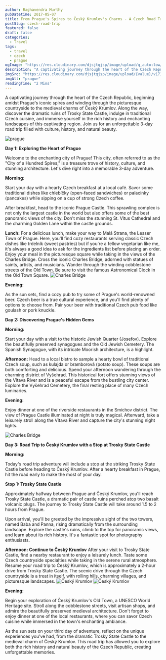 ```yaml
---
author: Raghavendra Murthy
pubDatetime: 2017-05-07
title: From Prague's Spires to Český Krumlov's Charms - A Czech Road Trip
postSlug: czech-road-trip
featured: false
draft: false
categories:
  - Travel
tags:
  - travel
  - czech
  - prague
ogImage: "https://res.cloudinary.com/djsjtqjsp/image/upload/q_auto:low/v1710366229/raghavendra-murthy-blog/travel/czech/IMG_8185_rh9so6.jpg"
description: "A captivating journey through the heart of the Czech Republic, beginning amidst Prague's iconic spires and winding through the picturesque countryside to the medieval charms of Český Krumlov. Along the way, discover the dramatic ruins of Trosky State Castle, indulge in traditional Czech cuisine, and immerse yourself in the rich history and enchanting landscapes of this captivating region. Join us for an unforgettable 3-day road trip filled with culture, history, and natural beauty."
imgSrc: "https://res.cloudinary.com/djsjtqjsp/image/upload/{value}/v1710366229/raghavendra-murthy-blog/travel/czech/IMG_8185_rh9so6.jpg"
imgAlt: "prague"
readingTime: "2 Mins"
---
```


A captivating journey through the heart of the Czech Republic, beginning amidst Prague's iconic spires and winding through the picturesque countryside to the medieval charms of Český Krumlov. Along the way, discover the dramatic ruins of Trosky State Castle, indulge in traditional Czech cuisine, and immerse yourself in the rich history and enchanting landscapes of this captivating region. Join us for an unforgettable 3-day road trip filled with culture, history, and natural beauty.

![prague](https://res.cloudinary.com/djsjtqjsp/image/upload/q_auto:low/v1710366229/raghavendra-murthy-blog/travel/czech/IMG_8185_rh9so6.jpg)

**Day 1: Exploring the Heart of Prague**

Welcome to the enchanting city of Prague! This city, often referred to as the "City of a Hundred Spires," is a treasure trove of history, culture, and stunning architecture. Let's dive right into a memorable 3-day adventure.

**Morning:**

Start your day with a hearty Czech breakfast at a local café. Savor some traditional dishes like chlebíčky (open-faced sandwiches) or palacinky (pancakes) while sipping on a cup of strong Czech coffee.

After breakfast, head to the iconic Prague Castle. This sprawling complex is not only the largest castle in the world but also offers some of the best panoramic views of the city. Don't miss the stunning St. Vitus Cathedral and the charming Golden Lane within the castle grounds.

**Lunch:**
For a delicious lunch, make your way to Malá Strana, the Lesser Town of Prague. Here, you'll find cozy restaurants serving classic Czech dishes like trdelník (sweet pastries) but if you're a fellow vegetarian like me, it's always a good idea to ask for the ingredients list before placing an order. Enjoy your meal in the picturesque square while taking in the views of the Charles Bridge. Cross the iconic Charles Bridge, adorned with statues of saints, artists, and musicians. Wander through the winding cobblestone streets of the Old Town. Be sure to visit the famous Astronomical Clock in the Old Town Square.
![Charles Bridge](https://res.cloudinary.com/djsjtqjsp/image/upload/q_auto:low/v1710366622/raghavendra-murthy-blog/travel/czech/IMG_8191_gokirv.jpg)

**Evening:**

As the sun sets, find a cozy pub to try some of Prague's world-renowned beer. Czech beer is a true cultural experience, and you'll find plenty of options to choose from. Pair your beer with traditional Czech pub food like goulash or pork knuckle.

**Day 2: Discovering Prague's Hidden Gems**

**Morning:**

Start your day with a visit to the historic Jewish Quarter (Josefov). Explore the beautifully preserved synagogues and the Old Jewish Cemetery. The Spanish Synagogue, with its intricate Moorish architecture, is a highlight.

**Afternoon:**
Head to a local bistro to sample a hearty bowl of traditional Czech soup, such as kulajda or bramborová (potato soup). These soups are both comforting and delicious.
Spend your afternoon wandering through the charming district of Vyšehrad. This historical fort offers stunning views of the Vltava River and is a peaceful escape from the bustling city center. Explore the Vyšehrad Cemetery, the final resting place of many Czech luminaries.

**Evening:**

Enjoy dinner at one of the riverside restaurants in the Smíchov district. The view of Prague Castle illuminated at night is truly magical. Afterward, take a leisurely stroll along the Vltava River and capture the city's stunning night lights.

![Charles Bridge](https://res.cloudinary.com/djsjtqjsp/image/upload/q_auto:low/v1710366917/raghavendra-murthy-blog/travel/czech/IMG_8426_i2axof.jpg)

**Day 3: Road Trip to Český Krumlov with a Stop at Trosky State Castle**

**Morning:**

Today's road trip adventure will include a stop at the striking Trosky State Castle before heading to Český Krumlov. After a hearty breakfast in Prague, hit the road early to make the most of your day.

**Stop 1: Trosky State Castle**

Approximately halfway between Prague and Český Krumlov, you'll reach Trosky State Castle, a dramatic pair of castle ruins perched atop two basalt volcanic plugs. The journey to Trosky State Castle will take around 1.5 to 2 hours from Prague.

Upon arrival, you'll be greeted by the impressive sight of the two towers, named Baba and Panna, rising dramatically from the surrounding landscape. Explore the castle's ruins, climb to the top for panoramic views, and learn about its rich history. It's a fantastic spot for photography enthusiasts.

**Afternoon: Continue to Český Krumlov**
After your visit to Trosky State Castle, find a nearby restaurant to enjoy a leisurely lunch. Taste some Czech countryside specialties while taking in the serene rural atmosphere. Resume your road trip to Český Krumlov, which is approximately a 2-hour drive from Trosky State Castle. The scenic drive through the Czech countryside is a treat in itself, with rolling hills, charming villages, and picturesque landscapes.
![Český Krumlov](https://res.cloudinary.com/djsjtqjsp/image/upload/q_auto:low/v1710367114/raghavendra-murthy-blog/travel/czech/IMG_8453_viirs2.jpg)
![Český Krumlov](https://res.cloudinary.com/djsjtqjsp/image/upload/q_auto:low/v1710367143/raghavendra-murthy-blog/travel/czech/IMG_8492_xfhotj.jpg)

**Evening:**

Begin your exploration of Český Krumlov's Old Town, a UNESCO World Heritage site. Stroll along the cobblestone streets, visit artisan shops, and admire the beautifully preserved medieval architecture. Don't forget to enjoy dinner at one of the local restaurants, where you can savor Czech cuisine while immersed in the town's enchanting ambiance.

As the sun sets on your third day of adventure, reflect on the unique experiences you've had, from the dramatic Trosky State Castle to the medieval charm of Český Krumlov. This road trip has allowed you to explore both the rich history and natural beauty of the Czech Republic, creating unforgettable memories.
